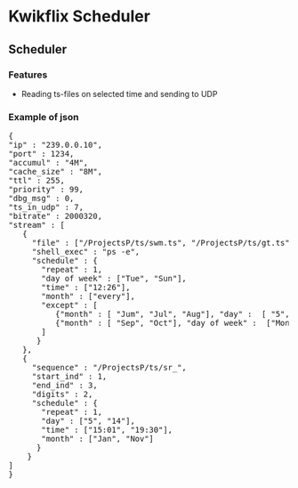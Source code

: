# Kwikflix Scheduler
## Scheduler

### Features

* Reading ts-files on selected time and sending to UDP


### Example of json
<pre>
{
"ip" : "239.0.0.10",
"port" : 1234,
"accumul" : "4M",
"cache_size" : "8M",
"ttl" : 255,
"priority" : 99,
"dbg_msg" : 0,
"ts_in_udp" : 7,
"bitrate" : 2000320,
"stream" : [
   {
     "file" : ["/ProjectsP/ts/swm.ts", "/ProjectsP/ts/gt.ts"],
     "shell_exec" : "ps -e",
     "schedule" : {
       "repeat" : 1,
       "day of week" : ["Tue", "Sun"],
       "time" : ["12:26"],
       "month" : ["every"],
       "except" : [
          {"month" : [ "Jum", "Jul", "Aug"], "day" :  [ "5", "7", "18"]},
          {"month" : [ "Sep", "Oct"], "day of week" :  ["Mon"]}
       ]
      }
   },
   {
     "sequence" : "/ProjectsP/ts/sr_",
     "start_ind" : 1,
     "end_ind" : 3,
     "digits" : 2,
     "schedule" : {
       "repeat" : 1,
       "day" : ["5", "14"],
       "time" : ["15:01", "19:30"],
       "month" : ["Jan", "Nov"]
      }
    }
]
}
</pre>
